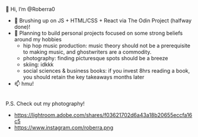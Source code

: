 👋 Hi, I’m @Roberra0
  * 🌱 Brushing up on JS + HTML/CSS + React via The Odin Project (halfway done)!
  * 👀 Planning to build personal projects focused on some strong beliefs around my hobbies
    * hip hop music production: music theory should not be a prerequisite to making music, and ghostwriters are a commodity. 
    * photography: finding picturesque spots should be a breeze
    * skiing: idkkk
    * social sciences & business books: if you invest 8hrs reading a book, you should retain the key takeaways months later
  * 📫 hmu! <br><br>

P.S. Check out my photography!
 * https://lightroom.adobe.com/shares/f03621702d6a43a18b20655eccfa16c5
 * https://www.instagram.com/roberra.png

<!---
Roberra0/Roberra0 is a ✨ special ✨ repository because its `README.md` (this file) appears on your GitHub profile.
You can click the Preview link to take a look at your changes.
--->
